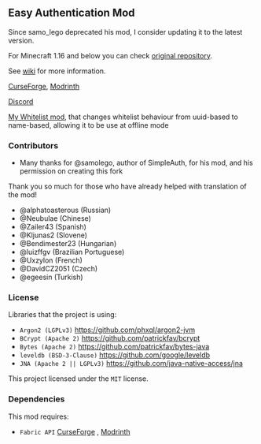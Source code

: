 ## Easy Authentication Mod

Since samo_lego deprecated his mod, I consider updating it to the latest version.

For Minecraft 1.16 and below you can check [original repository](https://github.com/samolego/SimpleAuth).

See [wiki](https://github.com/NikitaCartes/EasyAuth/wiki) for more information.

[CurseForge](https://www.curseforge.com/minecraft/mc-mods/easyauth), [Modrinth](https://modrinth.com/mod/easyauth)

[Discord](https://discord.gg/UY4nhvUzaK)

[My Whitelist mod](https://github.com/NikitaCartes/EasyWhitelist), that changes whitelist behaviour from uuid-based to name-based, allowing it to be use at offline mode

### Contributors

* Many thanks for @samolego, author of SimpleAuth, for his mod, and his permission on creating this fork

Thank you so much for those who have already helped with translation of the mod!

* @alphatoasterous (Russian)
* @Neubulae (Chinese)
* @Zailer43 (Spanish)
* @Kljunas2 (Slovene)
* @Bendimester23 (Hungarian)
* @luizffgv (Brazilian Portuguese)
* @Uxzylon (French)
* @DavidCZ2051 (Czech)
* @egeesin (Turkish)

### License

Libraries that the project is using:

- `Argon2 (LGPLv3)` https://github.com/phxql/argon2-jvm
- `BCrypt (Apache 2)` https://github.com/patrickfav/bcrypt
- `Bytes (Apache 2)` https://github.com/patrickfav/bytes-java
- `leveldb (BSD-3-Clause)` https://github.com/google/leveldb
- `JNA (Apache 2 || LGPLv3)` https://github.com/java-native-access/jna

This project licensed under the `MIT` license.

### Dependencies

This mod requires:

- `Fabric API` [CurseForge](https://www.curseforge.com/minecraft/mc-mods/fabric-api)
  , [Modrinth](https://modrinth.com/mod/fabric-api)